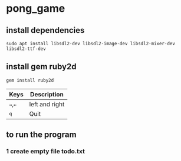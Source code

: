 # pong_game

## install dependencies

```
sudo apt install libsdl2-dev libsdl2-image-dev libsdl2-mixer-dev libsdl2-ttf-dev
```

## install gem ruby2d

```
gem install ruby2d
```

|Keys|Description|
|---|---|
|<Kbd>&#x2192;</Kbd>,<kbd>&#x2190;</kbd>|left and right|
|<kbd>q</kbd>|Quit|


## to run the program 

### 1 create empty file todo.txt
